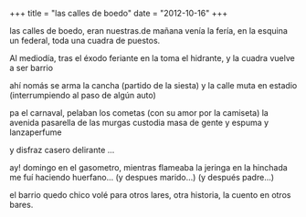+++
title = "las calles de boedo"
date = "2012-10-16"
+++

las calles de boedo, 
eran nuestras.de mañana venía la fería,
en la esquina un federal,
toda una cuadra de puestos. 
 
Al mediodía, 
tras el éxodo feriante
en la toma el hidrante,
y la cuadra vuelve a ser barrio 
 
ahí nomás se arma la cancha 
        (partido de la siesta)
y la calle muta en estadio
         (interrumpiendo al paso de algún auto)
 
pa el carnaval, pelaban los cometas
   (con su amor por la camiseta)
la avenida pasarella de las murgas
custodia masa de gente y espuma y lanzaperfume 
 
y disfraz casero delirante ...
 
ay! domingo en el gasometro,
mientras flameaba la jeringa en la hinchada
me fuí haciendo huerfano...
      (y despues marido...)
      (y después padre...)
 
 el barrio quedo chico
volé para otros lares,
    otra historia,
la cuento en otros bares.